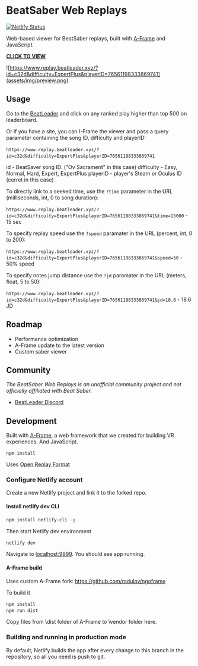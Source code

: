 # BeatSaber Web Replays

[![Netlify Status](https://api.netlify.com/api/v1/badges/08ead0d0-ade4-4f38-8af4-9b6c3c679234/deploy-status)](https://app.netlify.com/sites/musing-aryabhata-6ae6ea/deploys)

[A-Frame]: https://github.com/radulov/ngoframe
[visit]: https://www.replay.beatleader.xyz/?id=c32d&difficulty=ExpertPlus&playerID=76561198333869741

Web-based viewer for BeatSaber replays, built with [A-Frame] and JavaScript.

**[CLICK TO VIEW][visit]**

![https://www.replay.beatleader.xyz/?id=c32d&difficulty=ExpertPlus&playerID=76561198333869741](assets/img/preview.png)

## Usage

Go to the [BeatLeader](https://beatleader.xyz) and click on any ranked play higher than top 500 on leaderboard.

Or if you have a site, you can I-Frame the viewer and pass a query parameter
containing the song ID, difficulty and playerID:

`https://www.replay.beatleader.xyz/?id=c32d&difficulty=ExpertPlus&playerID=76561198333869741`

id - BeatSaver song ID. ("Ov Sacrament" in this case)
difficulty - Easy, Normal, Hard, Expert, ExpertPlus
playerID - player's Steam or Oculus ID (cerret in this case)

To directly link to a seeked time, use the `?time` parameter in the URL (milliseconds, int, 0 to song duration):

`https://www.replay.beatleader.xyz/?id=c32d&difficulty=ExpertPlus&playerID=76561198333869741&time=15000` - 15 sec

To specify replay speed use the `?speed` paramater in the URL (percent, int, 0 to 200):

`https://www.replay.beatleader.xyz/?id=c32d&difficulty=ExpertPlus&playerID=76561198333869741&speed=50` - 50% speed

To specify notes jump distance use the `?jd` paramater in the URL (meters, float, 5 to 50):

`https://www.replay.beatleader.xyz/?id=c32d&difficulty=ExpertPlus&playerID=76561198333869741&jd=18.6` - 18.6 JD

## Roadmap

- Performance optimization
- A-Frame update to the latest version
- Custom saber viewer

## Community

*The BeatSaber Web Replays is an unofficial community project and not officially
affiliated with Beat Saber.*

- [BeatLeader Discord](https://discord.gg/2RG5YVqtG6)

## Development

Built with [A-Frame](https://aframe.io), a web framework that we created for
building VR experiences. And JavaScript.

```
npm install
```

Uses [Open Replay Format](https://github.com/radulov/BS-Open-Replay)

### Configure Netlify account 

Create a new Netlify project and link it to the forked repo. 

#### Install netlify dev CLI

```bash
npm install netlify-cli -g
```

Then start Netlify dev environment

```bash
netlify dev
```

Navigate to [localhost:9999](http://localhost:9999). You should see app running.

#### A-Frame build

Uses custom A-Frame fork: https://github.com/radulov/ngoframe

To build it
```bash
npm install
npm run dist
```

Copy files from \dist folder of A-Frame to \vendor folder here. 

### Building and running in production mode

By default, Netlify builds the app after every change to this branch in the repository, so all you need is push to git.